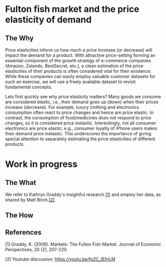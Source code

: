# Fulton fish market and the price elasticity of demand

## **The Why**
Price elasticities inform us how much a price increase (or decrease) will impact the demand for a product. With attractive price-setting forming an essential component of the growth strategy of e-commerce companies (Amazon, Zalando, BestSecret, etc.), a clean estimation of the price elasticities of their products is often considered vital for their existence. While these companies can easily employ valuable customer datasets for such an exercise, we will use a freely available dataset to revisit fundamental concepts.

Lets first quickly see why price elasticity matters?
Many goods we consume are considered elastic, i.e., their demand goes up (down) when their prices increase (decrease). For example, luxury clothing and electronics consumption often react to price changes and hence are price elastic. In contrast, the consumption of food/medicines does not respond to price changes, so it is considered price inelastic. Interestingly, not all consumer electronics are price elastic; e.g., consumer loyalty of iPhone users makes their demand price inelastic. This underscores the importance of giving special attention to separately estimating the price elasticities of different products. 

# Work in progress


## **The What**
We refer to Kathryn Graddy's insightful research [[1]](#1) and employ her data, as shared by Matt Birch.[[2]](#2) 
## **The How**


## References
<a id="1">[1]</a> 
Graddy, K. (2006). 
Markets: The Fulton Fish Market. 
Journal of Economic Perspectives, 20 (2), 207-220.

<a id="2">[2]</a> 
Youtube discussion: https://youtu.be/fpZC_tEfnLM
